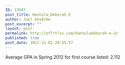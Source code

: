 ```yaml
---
ID: 13507
post_title: Hannula,Deborah E
author: Joel DesArmo
post_excerpt: ""
layout: post
permalink: http://effrtlss.com/hannuladeborah-e-3/
published: true
post_date: 2012-11-02 20:55:57
---
```

<p>Average GPA in Spring 2012 for first course listed: 2.112</p>